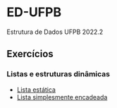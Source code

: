 # ED-UFPB
 Estrutura de Dados UFPB 2022.2

## Exercícios
### Listas e estruturas dinâmicas
* [Lista estática](src/exArrayList)
* [Lista simplesmente encadeada](src/exLinkedList)
